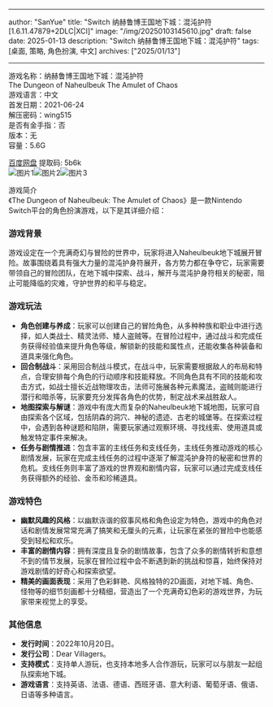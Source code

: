 
---
author: "SanYue"
title: "Switch 纳赫鲁博王国地下城：混沌护符[1.6.11.47879+2DLC|XCI]"
image: "/img/20250103145610.jpg"
draft: false
date: 2025-01-13
description: "Switch 纳赫鲁博王国地下城：混沌护符"
tags: [桌面, 策略, 角色扮演, 中文]
archives: ["2025/01/13"]

---

游戏名称：纳赫鲁博王国地下城：混沌护符   
The Dungeon of Naheulbeuk The Amulet of Chaos    
游戏语言：中文  
首发日期：2021-06-24  
解压密码：wing515  
是否有金手指：否  
版本：无   
容量：5.6G

[百度网盘](https://pan.baidu.com/s/1koBQ7qyIIv4bYBwSmZHPBA) 提取码: 5b6k  
![图片1](/img/3cb0c7.jpg)![图片2](/img/0e6e3a.jpg)![图片3](/img/7c7dad.jpg)  

游戏简介  
《The Dungeon of Naheulbeuk: The Amulet of Chaos》是一款Nintendo Switch平台的角色扮演游戏，以下是其详细介绍：

### 游戏背景
游戏设定在一个充满奇幻与冒险的世界中，玩家将进入Naheulbeuk地下城展开冒险。故事围绕着具有强大力量的混沌护身符展开，各方势力都在争夺它，玩家需要带领自己的冒险团队，在地下城中探索、战斗，解开与混沌护身符相关的秘密，阻止可能降临的灾难，守护世界的和平与稳定。

### 游戏玩法
- **角色创建与养成**：玩家可以创建自己的冒险角色，从多种种族和职业中进行选择，如人类战士、精灵法师、矮人盗贼等。在冒险过程中，通过战斗和完成任务获得经验值来提升角色等级，解锁新的技能和属性点，还能收集各种装备和道具来强化角色。
- **回合制战斗**：采用回合制战斗模式，在战斗中，玩家需要根据敌人的布局和特点，合理安排每个角色的行动顺序和技能释放。不同角色具有不同的技能和攻击方式，如战士擅长近战物理攻击，法师可施展各种元素魔法，盗贼则能进行潜行和暗杀等，玩家要充分发挥各角色的优势，制定战术来战胜敌人。
- **地图探索与解谜**：游戏中有庞大而复杂的Naheulbeuk地下城地图，玩家可自由探索各个区域，包括阴森的洞穴、神秘的遗迹、古老的城堡等。在探索过程中，会遇到各种谜题和陷阱，需要玩家通过观察环境、寻找线索、使用道具或触发特定事件来解决。
- **任务与剧情推进**：包含丰富的主线任务和支线任务，主线任务推动游戏的核心剧情发展，玩家在完成主线任务的过程中逐渐了解混沌护身符的秘密和世界的危机。支线任务则丰富了游戏的世界观和剧情内容，玩家可以通过完成支线任务获得额外的经验、金币和珍稀道具。

### 游戏特色
- **幽默风趣的风格**：以幽默诙谐的叙事风格和角色设定为特色，游戏中的角色对话和剧情发展常常充满了搞笑和无厘头的元素，让玩家在紧张的冒险中也能感受到轻松和欢乐。
- **丰富的剧情内容**：拥有深度且复杂的剧情故事，包含了众多的剧情转折和意想不到的情节发展，玩家在冒险过程中会不断遇到新的挑战和惊喜，始终保持对游戏剧情的好奇心和探索欲望。
- **精美的画面表现**：采用了色彩鲜艳、风格独特的2D画面，对地下城、角色、怪物等的细节刻画都十分精细，营造出了一个充满奇幻色彩的游戏世界，为玩家带来视觉上的享受。

### 其他信息
- **发行时间**：2022年10月20日。
- **发行公司**：Dear Villagers。
- **支持模式**：支持单人游玩，也支持本地多人合作游玩，玩家可以与朋友一起组队探索地下城。
- **游戏语言**：支持英语、法语、德语、西班牙语、意大利语、葡萄牙语、俄语、日语等多种语言。
